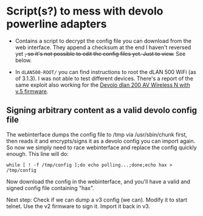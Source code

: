 Script(s?) to mess with devolo powerline adapters
=================================================

* Contains a script to decrypt the config file you can download from the web interface.
They append a checksum at the end I haven't reversed yet ~~, so it's not possible to edit the config files yet. Just to view.~~ See below.

* In `dLAN500-ROOT/` you can find instructions to root the dLAN 500 WiFi (as of 3.1.3). I was not able to test different devices.
There's a report of the same exploit also working for the [Devolo dlan 200 AV Wireless N with v.5 firmware](https://github.com/lawl/devolotools/issues/2).

Signing arbitrary content as a valid devolo config file
------------------------------------------------------

The webinterface dumps the config file to /tmp via /usr/sbin/chunk first, then reads it and encrypts/signs it as a devolo config you can import again. So now we simply need to race webinterface and replace the config quickly enough.
This line will do:

    while [ ! -f /tmp/config ];do echo polling...;done;echo hax > /tmp/config

Now download the config in the webinterface, and you'll have a valid and signed config file containing "hax".

Next step: Check if we can dump a v3 config (we can). Modify it to start telnet. Use the v2 firmware to sign it. Import it back in v3.
